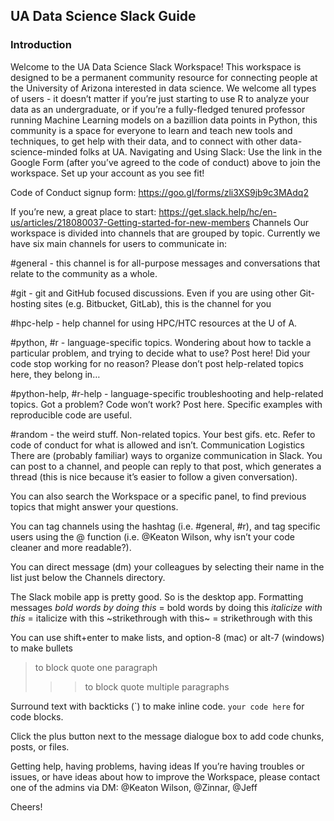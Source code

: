 ## UA Data Science Slack Guide

### Introduction
Welcome to the UA Data Science Slack Workspace! This workspace is designed to be a permanent community resource for connecting people at the University of Arizona interested in data science. We welcome all types of users - it doesn’t matter if you’re just starting to use R to analyze your data as an undergraduate, or if you’re a fully-fledged tenured professor running Machine Learning models on a bazillion data points in Python, this community is a space for everyone to learn and teach new tools and techniques, to get help with their data, and to connect with other data-science-minded folks at UA. 
Navigating and Using Slack:
Use the link in the Google Form (after you’ve agreed to the code of conduct) above to join the workspace. Set up your account as you see fit!

Code of Conduct signup form:
https://goo.gl/forms/zli3XS9jb9c3MAdq2

If you’re new, a great place to start: https://get.slack.help/hc/en-us/articles/218080037-Getting-started-for-new-members
Channels
Our workspace is divided into channels that are grouped by topic. Currently we have six main channels for users to communicate in:

#general - this channel is for all-purpose messages and conversations that relate to the community as a whole. 

#git - git and GitHub focused discussions. Even if you are using other Git-hosting sites (e.g. Bitbucket, GitLab), this is the channel for you

#hpc-help - help channel for using HPC/HTC resources at the U of A.

#python, #r - language-specific topics. Wondering about how to tackle a particular problem, and trying to decide what to use? Post here! Did your code stop working for no reason? Please don’t post help-related topics here, they belong in…

#python-help, #r-help - language-specific troubleshooting and help-related topics. Got a problem? Code won’t work? Post here. Specific examples with reproducible code are useful.

#random - the weird stuff. Non-related topics. Your best gifs. etc. Refer to code of conduct for what is allowed and isn’t.
Communication Logistics
There are (probably familiar) ways to organize communication in Slack. You can post to a channel, and people can reply to that post, which generates a thread (this is nice because it’s easier to follow a given conversation). 

You can also search the Workspace or a specific panel, to find previous topics that might answer your questions. 

You can tag channels using the hashtag (i.e. #general, #r), and tag specific users using the @ function (i.e. @Keaton Wilson, why isn’t your code cleaner and more readable?). 

You can direct message (dm) your colleagues by selecting their name in the list just below the Channels directory. 

The Slack mobile app is pretty good. So is the desktop app.
Formatting messages
*bold words by doing this* = bold words by doing this
_italicize with this_ = italicize with this
~strikethrough with this~  = strikethrough with this

You can use shift+enter to make lists, and option-8 (mac) or alt-7 (windows) to make bullets

> to block quote one paragraph
>>> to block quote multiple paragraphs

Surround text with backticks (`) to make inline code. 
```your code here``` for code blocks.

Click the plus button next to the message dialogue box to add code chunks, posts, or files.

Getting help, having problems, having ideas
If you’re having troubles or issues, or have ideas about how to improve the Workspace, please contact one of the admins via DM: @Keaton Wilson, @Zinnar, @Jeff

Cheers!
